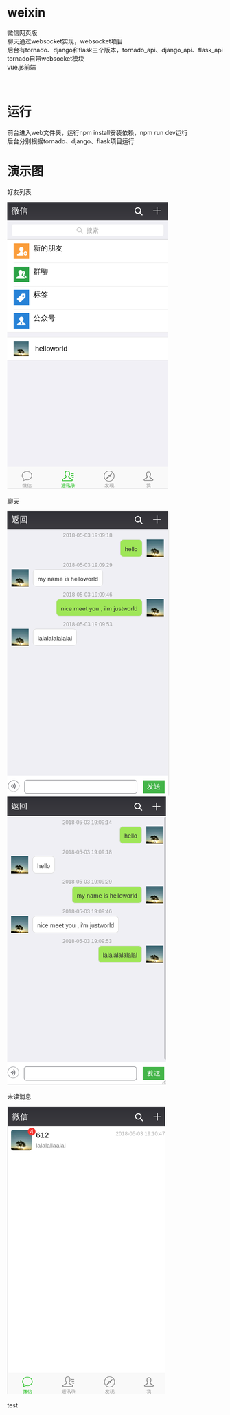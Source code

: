 # weixin
微信网页版<br>
聊天通过websocket实现，websocket项目<br>
后台有tornado、django和flask三个版本，tornado_api、django_api、flask_api<br>
tornado自带websocket模块<br>
vue.js前端<br><br><br>
# 运行
前台进入web文件夹，运行npm install安装依赖，npm run dev运行<br>
后台分别根据tornado、django、flask项目运行

# 演示图

   好友列表

![](https://github.com/justworld/weixin/blob/master/demo/friend-list.png)

   聊天

![](https://github.com/justworld/weixin/blob/master/demo/chat-01.png)<br>
![](https://github.com/justworld/weixin/blob/master/demo/chat-02.png)

   未读消息

![](https://github.com/justworld/weixin/blob/master/demo/chat-03.png)

test
